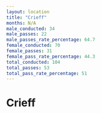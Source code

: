 ```yaml
---
layout: location
title: "Crieff"
months: N/A
male_conducted: 34
male_passes: 22
male_passes_rate_percentage: 64.7
female_conducted: 70
female_passes: 31
female_pass_rate_percentage: 44.3
total_conducted: 104
total_passes: 53
total_pass_rate_percentage: 51
---
```


# Crieff

